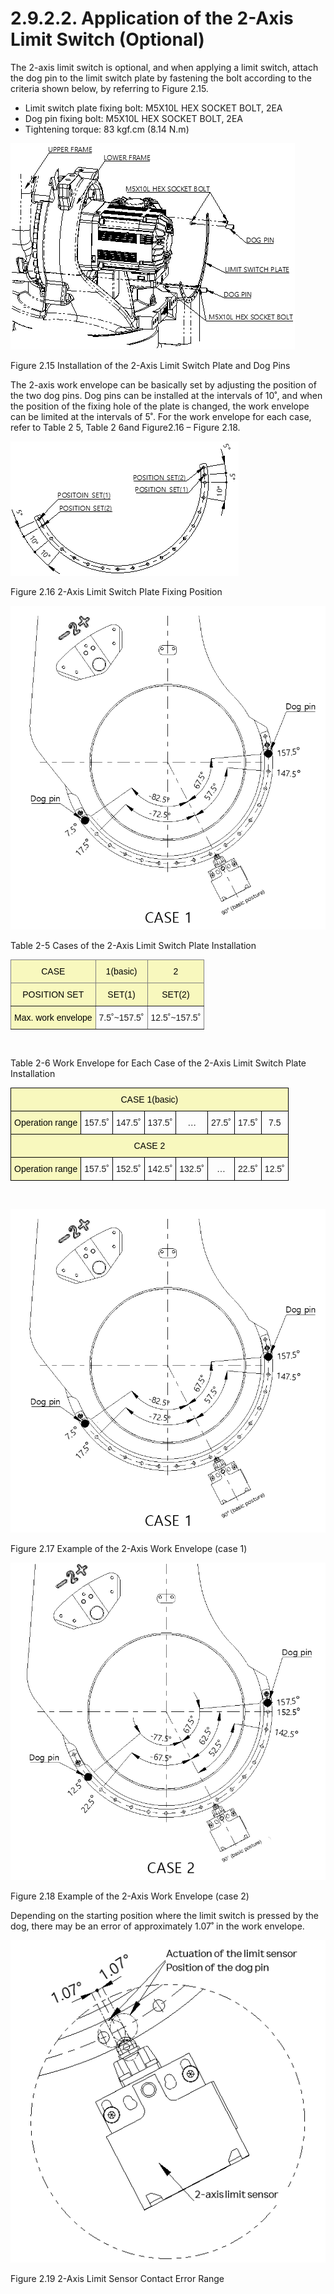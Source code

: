 ﻿# 2.9.2.2. Application of the 2-Axis Limit Switch (Optional)


The 2-axis limit switch is optional, and when applying a limit switch, attach the dog pin to the limit switch plate by fastening the bolt according to the criteria shown below, by referring to Figure 2.15.


-	Limit switch plate fixing bolt: M5X10L HEX SOCKET BOLT, 2EA
-	Dog pin fixing bolt: M5X10L HEX SOCKET BOLT, 2EA
-	Tightening torque: 83 kgf.cm (8.14 N.m)




![](../../../_assets/그림_2.15_2축_리미트스위치플레이트_및_도그핀설치.png)

Figure 2.15 Installation of the 2-Axis Limit Switch Plate and Dog Pins



The 2-axis work envelope can be basically set by adjusting the position of the two dog pins. Dog pins can be installed at the intervals of 10˚, and when the position of the fixing hole of the plate is changed, the work envelope can be limited at the intervals of 5˚. For the work envelope for each case, refer to Table 2 5, Table 2 6and Figure2.16 – Figure 2.18.


![](../../../_assets/그림_2.16_2축_리미트스위치플레이트_고정위치.png)

Figure 2.16 2-Axis Limit Switch Plate Fixing Position

![](../../../_assets/그림_2.17_2축_동작범위_예시_CASE1.png)


Table 2-5 Cases of the 2-Axis Limit Switch Plate Installation
<style type="text/css">
.tg  {border-collapse:collapse;border-spacing:0;}
.tg td{border-color:black;border-style:solid;border-width:1px;font-family:Arial, sans-serif;font-size:14px;
  overflow:hidden;padding:10px 5px;word-break:normal;}
.tg th{border-color:black;border-style:solid;border-width:1px;font-family:Arial, sans-serif;font-size:14px;
  font-weight:normal;overflow:hidden;padding:10px 5px;word-break:normal;}
.tg .tg-9wq8{border-color:inherit;text-align:center;vertical-align:middle}
.tg .tg-3h1q{background-color:#f8f8be;border-color:inherit;color:#000000;text-align:center;vertical-align:middle}
</style>
<table class="tg">
<thead>
  <tr>
    <th class="tg-3h1q">CASE</th>
    <th class="tg-3h1q">1(basic)</th>
    <th class="tg-3h1q">2</th>
  </tr>
</thead>
<tbody>
  <tr>
    <td class="tg-3h1q">POSITION SET</td>
    <td class="tg-3h1q">SET(1)</td>
    <td class="tg-3h1q">SET(2)</td>
  </tr>
 <tr>
    <td class="tg-3h1q">Max. work envelope</td>
    <td class="tg-9wq8">7.5˚~157.5˚</td>
    <td class="tg-9wq8">12.5˚~157.5˚</td>
  </tr>
</tbody>
</table>

    
<br>

Table 2-6 Work Envelope for Each Case of the 2-Axis Limit Switch Plate Installation
<style type="text/css">
.tg  {border-collapse:collapse;border-spacing:0;}
.tg td{border-color:black;border-style:solid;border-width:1px;font-family:Arial, sans-serif;font-size:14px;
  overflow:hidden;padding:10px 5px;word-break:normal;}
.tg th{border-color:black;border-style:solid;border-width:1px;font-family:Arial, sans-serif;font-size:14px;
  font-weight:normal;overflow:hidden;padding:10px 5px;word-break:normal;}
.tg .tg-gm1x{background-color:#f8f8be;color:#000000;text-align:center;vertical-align:middle}
.tg .tg-nrix{text-align:center;vertical-align:middle}
</style>
<table class="tg">
<thead>
  <tr>
    <th class="tg-gm1x" colspan="8">CASE 1(basic)</th>
  </tr>
</thead>
<tbody>
  <tr>
    <td class="tg-gm1x">Operation range</td>
    <td class="tg-nrix">157.5˚</td>
    <td class="tg-nrix">147.5˚</td>
    <td class="tg-nrix">137.5˚</td>
    <td class="tg-nrix">…</td>
    <td class="tg-nrix">27.5˚</td>
    <td class="tg-nrix">17.5˚</td>
    <td class="tg-nrix">7.5</td>
  </tr>
  <tr>
    <td class="tg-gm1x" colspan="8">CASE 2</td>
  </tr>
  <tr>
    <td class="tg-gm1x">Operation range</td>
    <td class="tg-nrix">157.5˚</td>
    <td class="tg-nrix">152.5˚</td>
    <td class="tg-nrix">142.5˚</td>
    <td class="tg-nrix">132.5˚</td>
    <td class="tg-nrix">…</td>
    <td class="tg-nrix">22.5˚</td>
    <td class="tg-nrix">12.5˚</td>
  </tr>
</tbody>
</table>

<br>

![](../../../_assets/그림_2.17_2축_동작범위_예시_CASE1.png)

Figure 2.17 Example of the 2-Axis Work Envelope (case 1)

![](../../../_assets/그림_2.18_2축_동작범위_예시_CASE2.png)

Figure 2.18 Example of the 2-Axis Work Envelope (case 2)


Depending on the starting position where the limit switch is pressed by the dog, there may be an error of approximately 1.07˚ in the work envelope.

![](../../../_assets/그림_2.19_2축_리미트센서_접촉오차범위.png)

Figure 2.19 2-Axis Limit Sensor Contact Error Range